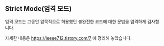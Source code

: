 ## Strict Mode(엄격 모드)

엄격 모드는 그동안 암묵적으로 허용했던 불완전한 코드에 대한 문법을 엄격하게 검사합니다.

자세한 내용은 https://jeeee712.tistory.com/7 에 정리해 놓았습니다.
